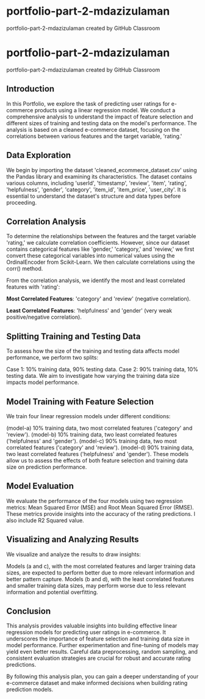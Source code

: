 # portfolio-part-2-mdazizulaman
portfolio-part-2-mdazizulaman created by GitHub Classroom
# portfolio-part-2-mdazizulaman
portfolio-part-2-mdazizulaman created by GitHub Classroom
## Introduction

In this Portfolio, we explore the task of predicting user ratings for e-commerce products using a linear regression model. We conduct a comprehensive analysis to understand the impact of feature selection and different sizes of training and testing data on the model's performance. The analysis is based on a cleaned e-commerce dataset, focusing on the correlations between various features and the target variable, 'rating.'

## Data Exploration

We begin by importing the dataset 'cleaned_ecommerce_dataset.csv' using the Pandas library and examining its characteristics. The dataset contains various columns, including 'userId', 'timestamp', 'review', 'item', 'rating', 'helpfulness', 'gender', 'category', 'item_id', 'item_price', 'user_city'. It is essential to understand the dataset's structure and data types before proceeding.

## Correlation Analysis

To determine the relationships between the features and the target variable 'rating,' we calculate correlation coefficients. However, since our dataset contains categorical features like 'gender,' 'category,' and 'review,' we first convert these categorical variables into numerical values using the OrdinalEncoder from Scikit-Learn. We then calculate correlations using the corr() method.

From the correlation analysis, we identify the most and least correlated features with 'rating':

**Most Correlated Features**: 'category' and 'review' (negative correlation).

**Least Correlated Features**: 'helpfulness' and 'gender' (very weak positive/negative correlation).

## Splitting Training and Testing Data

To assess how the size of the training and testing data affects model performance, we perform two splits:

Case 1: 10% training data, 90% testing data.
Case 2: 90% training data, 10% testing data.
We aim to investigate how varying the training data size impacts model performance.

## Model Training with Feature Selection

We train four linear regression models under different conditions:

(model-a) 10% training data, two most correlated features ('category' and 'review').
(model-b) 10% training data, two least correlated features ('helpfulness' and 'gender').
(model-c) 90% training data, two most correlated features ('category' and 'review').
(model-d) 90% training data, two least correlated features ('helpfulness' and 'gender').
These models allow us to assess the effects of both feature selection and training data size on prediction performance.
## Model Evaluation

We evaluate the performance of the four models using two regression metrics: Mean Squared Error (MSE) and Root Mean Squared Error (RMSE). These metrics provide insights into the accuracy of the rating predictions. I also include R2 Squared value.

## Visualizing and Analyzing Results

We visualize and analyze the results to draw insights:

Models (a and c), with the most correlated features and larger training data sizes, are expected to perform better due to more relevant information and better pattern capture.
Models (b and d), with the least correlated features and smaller training data sizes, may perform worse due to less relevant information and potential overfitting.

## Conclusion

This analysis provides valuable insights into building effective linear regression models for predicting user ratings in e-commerce. It underscores the importance of feature selection and training data size in model performance. Further experimentation and fine-tuning of models may yield even better results. Careful data preprocessing, random sampling, and consistent evaluation strategies are crucial for robust and accurate rating predictions.

By following this analysis plan, you can gain a deeper understanding of your e-commerce dataset and make informed decisions when building rating prediction models.
